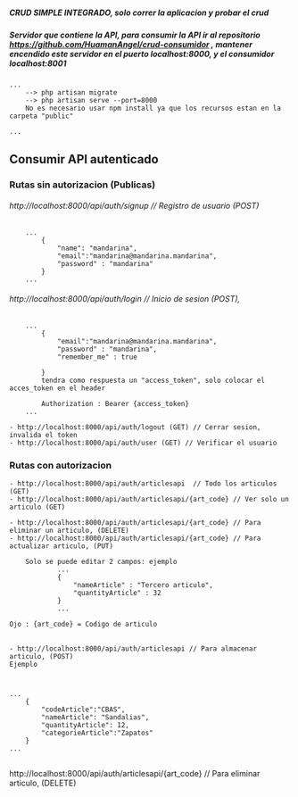 
##### CRUD SIMPLE INTEGRADO, solo correr la aplicacion y probar el crud
##### Servidor que contiene la API, para consumir la API ir al repositorio https://github.com/HuamanAngel/crud-consumidor , mantener encendido este servidor en el puerto localhost:8000, y el consumidor localhost:8001

    ...
        --> php artisan migrate
        --> php artisan serve --port=8000
        No es necesario usar npm install ya que los recursos estan en la carpeta "public"

    ...
## Consumir API autenticado 

### Rutas sin autorizacion (Publicas)
###### http://localhost:8000/api/auth/signup // Registro de usuario (POST)
        ...
            {
                "name": "mandarina",
                "email":"mandarina@mandarina.mandarina",
                "password" : "mandarina"
            }            
        ...

###### http://localhost:8000/api/auth/login // Inicio de sesion (POST), 

        ...
            {
                "email":"mandarina@mandarina.mandarina",
                "password" : "mandarina",
                "remember_me" : true

            }
            tendra como respuesta un "access_token", solo colocar el acces_token en el header
            
            Authorization : Bearer {access_token}
        ...
    
    - http://localhost:8000/api/auth/logout (GET) // Cerrar sesion, invalida el token
    - http://localhost:8000/api/auth/user (GET) // Verificar el usuario
    
### Rutas con autorizacion

    - http://localhost:8000/api/auth/articlesapi  // Todo los articulos (GET)
    - http://localhost:8000/api/auth/articlesapi/{art_code} // Ver solo un articulo (GET)
    
    - http://localhost:8000/api/auth/articlesapi/{art_code} // Para eliminar un articulo, (DELETE)
    - http://localhost:8000/api/auth/articlesapi/{art_code} // Para actualizar articulo, (PUT)

        Solo se puede editar 2 campos: ejemplo
                ...
                {
                    "nameArticle" : "Tercero articulo",
                    "quantityArticle" : 32
                }
                ...

    Ojo : {art_code} = Codigo de articulo
##
    - http://localhost:8000/api/auth/articlesapi // Para almacenar articulo, (POST)
    Ejemplo
#
    ...
        {
            "codeArticle":"CBAS",
            "nameArticle": "Sandalias",
            "quantityArticle": 12,
            "categorieArticle":"Zapatos"
        } 
    ...

##
http://localhost:8000/api/auth/articlesapi/{art_code} // Para eliminar articulo, (DELETE)